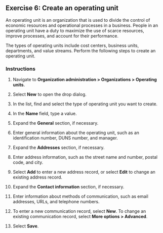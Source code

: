 ## Exercise 6: Create an operating unit

An operating unit is an organization that is used to divide the control of
economic resources and operational processes in a business. People in an
operating unit have a duty to maximize the use of scarce resources, improve
processes, and account for their performance.

The types of operating units include cost centers, business units, departments,
and value streams. Perform the following steps to create an operating unit.

### Instructions

1.  Navigate to **Organization administration \> Organizations \> Operating
    units**.

2.  Select **New** to open the drop dialog.

3.  In the list, find and select the type of operating unit you want to create.

4.  In the **Name** field, type a value.

5.  Expand the **General** section, if necessary.

6.  Enter general information about the operating unit, such as an
    identification number, DUNS number, and manager.

7.  Expand the **Addresses** section, if necessary.

8.  Enter address information, such as the street name and number, postal code,
    and city.

9.  Select **Add** to enter a new address record, or select **Edit** to change
    an existing address record.

10. Expand the **Contact information** section, if necessary.

11. Enter information about methods of communication, such as email addresses,
    URLs, and telephone numbers.

12. To enter a new communication record, select **New**. To change an existing
    communication record, select **More options \> Advanced**.

13. Select **Save**.

